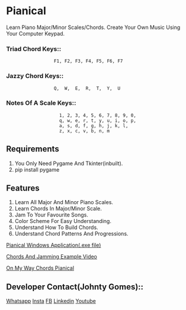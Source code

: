 # Pianical
Learn Piano Major/Minor Scales/Chords. Create Your Own Music Using Your Computer Keypad.

### Triad Chord Keys::
                      F1, F2, F3, F4, F5, F6, F7
### Jazzy Chord Keys::
                      Q,  W,  E,  R,  T,  Y,  U

### Notes Of A Scale Keys::
                        1, 2, 3, 4, 5, 6, 7, 8, 9, 0, 
                        q, w, e, r, t, y, u, i, o, p,
                        a, s, d, f, g, h, j, k, l,
                        z, x, c, v, b, n, m
                        
## Requirements
1. You Only Need Pygame And Tkinter(inbuilt).
2. pip install pygame

## Features
1. Learn All Major And Minor Piano Scales.
2. Learn Chords In Major/Minor Scale.
3. Jam To Your Favourite Songs.
4. Color Scheme For Easy Understanding.
5. Understand How To Build Chords.
6. Understand Chord Patterns And Progressions.

[Pianical Windows Application(.exe file)](https://drive.google.com/file/d/19St_YspY8KqPLPgyydqqhMfeay2Jp1yR/view?usp=sharing)

[Chords And Jamming Example Video](https://www.youtube.com/watch?v=B0TjbzHoWek)

[On My Way Chords Pianical](https://www.youtube.com/watch?v=z89nB4Fn2t8)

## Developer Contact(Johnty Gomes)::
[Whatsapp](http://api.whatsapp.com/send?phone=+919773211427)
[Insta](http://instagram.com/johntygomes7)
[FB](https://www.facebook.com/guitarical.guy.7/)
[Linkedin](https://www.linkedin.com/in/johnty-g-315946b9/)
[Youtube](https://www.youtube.com/c/GuitaricalMaster/)



